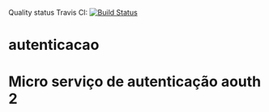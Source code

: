 

Quality status Travis CI:  [![Build Status](https://travis-ci.org/adilsonsilva/autenticacao.svg?branch=master)](https://travis-ci.org/adilsonsilva/autenticaca)

# autenticacao

# Micro serviço de autenticação aouth 2
